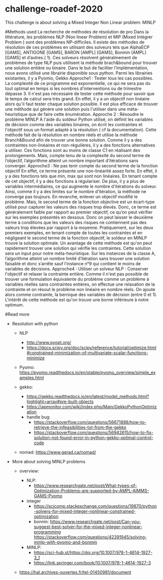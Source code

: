 # challenge-roadef-2020
This challenge is about solving a Mixed Integer Non Linear problem: MINLP



#Methods used 
La recherche de méthodes de résolution de pro
Dans la littérature, les problèmes NLP (Non linear Problem) et MIP (Mixed Intégrer Problem ) sont des problèmes NP-difficiles. Il existe des méthodes de résolution de ces problèmes en utilisant des solveurs tels que AlphaECP [GAMS], ANTIGONE [GAMS], BARON [AMPL] [GAMS], Bonmin [AMPL] [GAMS] et d’autres.( 1). Ces solveurs résolvent généralmement de problèmes de type NLP puis utiilisent la méthode brach&bound pour trouver une solution entière ou binaire.
Dans le but de faciliter l’implémentation, nous avons utilisé une librairie disponible sous python. Parmi les librairies existantes, il y a Pyomio, Gekko
Approche1 : Tester tous les cas possibles. La complexité de ce programme est exponentielle, ce qui ne sera pas du tout optimal en temps si les nombres d'interventions ou de trimestre dépasse 3. Il n'est pas nécessaire de tester cette méthode pour savoir que le temps de calcul sera très grand. En effet, il y a un objectif non linéaire alors qu'il faut tester chaque solution possible. Il est plus efficace de trouver une méthode qui génère une solution puis l'utiliser dans une méta-heuristique que de faire cette énumération.
Approche 2 : Résoudre le problème MINLP
A l'aide du soldeur Python utilisé, on définit les variables de décision comme des variables binaires, on écrit les contraintes et l'objectif sous un format adapté à la résolution ( cf la documentation).
Cette méthode fait de la résolution en nombre réels et utilise la méthode Branch&Bound afin de trouver une bonne solution. Comme il y a des contraintes non-linéaires et non-régulières, il y a des fonctions alternatives à utiliser. Ces fonctions sont au moins de classe C1 en réalisant des prolongements. Mais, compte tenu de la complexité du second terme de l’objectif, l’algorithme atteint un nombre important d’itérations sans converger.
Approche3 : Ne pas tenir compte du second terme de la fonction objectif
En effet, ce terme présente une non-linéarité assez forte. En effet, il y a des fonctions tels que min, max qui sont non linéaires.
En tenant compte de cet objectif, il y a des fonctions à régulariser. De plus, il y a plus de variables intermédiaires, ce qui augmente le nombre d'itérations du solveur. Ainsi, comme il y a des limites sur le nombre d'itération, la méthode ne converge pas toujours. En revanche, enlever un objectif modifié le problème. Mais, le second terme de la fonction objective est un écart-type utilisé pour capturer les valeurs des risques trop élevés. Donc, ce terme est généralement faible par rapport au premier objectif, ce qu’on peut vérifier sur les exemples présentés en dessous. Donc on peut laisser le deuxième terme à conditions que les valeurs des risques ne contiennent pas des valeurs trop élevées par rapport à la moyenne.
Pratiquement, sur les deux premiers exemples, en tenant compte de toutes les contraintes et en négligeant le second terme de la fonction objectif, le soldeur en MINLP trouve la solution optimale. Un avantage de cette méthode est qu'on peut rapidement trouver une solution qui vérifie les contraintes. Cette solution sera un input pour notre méta-heuristique.
Sur les instances de la classe A, l’algorithme atteint un nombre limité d’itération sans trouver une solution faisable et donc s’arrête sauf l’instance n°9 qui contient le moins de variables de décisions.
Approche4 : Utiliser un solveur NLP : Conserver l'objectif et relaxer la contrainte entière.
Comme il n'est pas possible de trouver une formulation équivalente du problème comme un problème à variables réelles sans contraintes entières, on effectue une relaxation de la contrainte et on résout le problème non linéaire en nombre réels. On ajoute alors comme contrainte, la bernique des variables de décision (entre 0 et 1).
L'intérêt de cette méthode est qu'on trouve une borne inférieure à notre optimum.

#Read more
- Resolution with python
	- NLP
		- http://www.pyopt.org/
		- https://docs.scipy.org/doc/scipy/reference/tutorial/optimize.html#constrained-minimization-of-multivariate-scalar-functions-minimize
	- Pyomo: https://pyomo.readthedocs.io/en/stable/pyomo_overview/simple_examples.html
		
	- gekko:
		- https://gekko.readthedocs.io/en/latest/model_methods.html?highlight=array#pre-built-objects
		- https://apmonitor.com/wiki/index.php/Main/GekkoPythonOptimization
		- handle bug: 
			- https://stackoverflow.com/questions/56671888/how-to-retrieve-the-infeasibilities-txt-from-the-gekko
			- https://stackoverflow.com/questions/56942615/how-to-fix-solution-not-found-error-in-python-gekko-optimal-control-code
	- nomad: https://www.gerad.ca/nomad/

- More about solving MINLP problems
	- overview:
		- NLP:
			- https://www.researchgate.net/post/What-types-of-Optimization-Problems-are-supported-by-AMPL-AIMMS-GAMS-Pyomo
		- integer
			- https://scicomp.stackexchange.com/questions/19870/python-solvers-for-mixed-integer-nonlinear-constrained-optimization
			- bonnin:
				https://www.researchgate.net/post/Can-you-suggest-best-solver-for-the-mixed-integer-nonlinear-programming
				https://stackoverflow.com/questions/42391945/solving-minlp-with-pyomo-and-bonmin
		- MINLP: 
			- https://sci-hub.st/https://doi.org/10.1007/978-1-4614-1927-3_1
			- https://link.springer.com/book/10.1007/978-1-4614-1927-3
			
	- https://hal.archives-ouvertes.fr/tel-01450981/document



